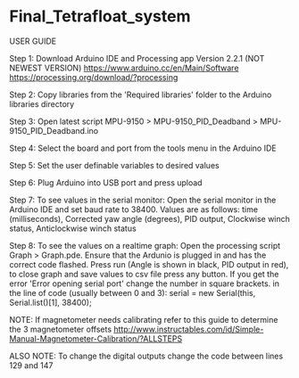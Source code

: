 # Final_Tetrafloat_system

USER GUIDE

Step 1: Download Arduino IDE and Processing app Version 2.2.1 (NOT NEWEST VERSION)
        https://www.arduino.cc/en/Main/Software
        https://processing.org/download/?processing
        
Step 2: Copy libraries from the 'Required libraries' folder to the Arduino libraries directory

Step 3: Open latest script MPU-9150 > MPU-9150_PID_Deadband > MPU-9150_PID_Deadband.ino

Step 4: Select the board and port from the tools menu in the Arduino IDE

Step 5: Set the user definable variables to desired values

Step 6: Plug Arduino into USB port and press upload

Step 7: To see values in the serial monitor: 
                Open the serial monitor in the Arduino IDE and set baud rate to 38400.
                Values are as follows: time (milliseconds), Corrected yaw angle (degrees), PID output, Clockwise winch status, Anticlockwise winch status
        
Step 8: To see the values on a realtime graph:
                Open the processing script Graph > Graph.pde.
                Ensure that the Ardunio is plugged in and has the correct code flashed.
                Press run (Angle is shown in black, PID output in red), to close graph and save values to csv file press any button.
                If you get the error 'Error opening serial port' change the number in square brackets.
                in the line of code (usually between 0 and 3): serial = new Serial(this, Serial.list()[1], 38400);

NOTE: If magnetometer needs calibrating refer to this guide to determine the 3 magnetometer offsets  http://www.instructables.com/id/Simple-Manual-Magnetometer-Calibration/?ALLSTEPS

ALSO NOTE: To change the digital outputs change the code between lines 129 and 147
